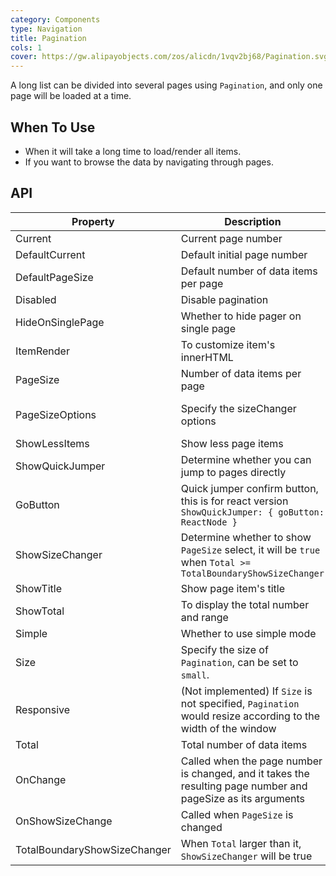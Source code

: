 ```yaml
---
category: Components
type: Navigation
title: Pagination
cols: 1
cover: https://gw.alipayobjects.com/zos/alicdn/1vqv2bj68/Pagination.svg
---
```


A long list can be divided into several pages using `Pagination`, and only one page will be loaded at a time.

## When To Use

- When it will take a long time to load/render all items.
- If you want to browse the data by navigating through pages.

## API


| Property | Description | Type | Default | Version |
| --- | --- | --- | --- | --- |
| Current | Current page number | int | - |  |
| DefaultCurrent | Default initial page number | int | 1 |  |
| DefaultPageSize | Default number of data items per page | int | 10 |  |
| Disabled | Disable pagination | bool | - |  |
| HideOnSinglePage | Whether to hide pager on single page | bool | false |  |
| ItemRender | To customize item's innerHTML | RenderFragment(PaginationItemRenderContext) | - |  |
| PageSize | Number of data items per page | int | - |  |
| PageSizeOptions | Specify the sizeChanger options | int\[] | \{10, 20, 50, 100} |  |
| ShowLessItems | Show less page items | bool | false |  |
| ShowQuickJumper | Determine whether you can jump to pages directly | bool | false |  |
| GoButton | Quick jumper confirm button, this is for react version `ShowQuickJumper: { goButton: ReactNode }` | RenderFragment? | null |  |
| ShowSizeChanger | Determine whether to show `PageSize` select, it will be `true` when `Total >= TotalBoundaryShowSizeChanger` | boolean | - |  |
| ShowTitle | Show page item's title | bool | true |  |
| ShowTotal | To display the total number and range | Func<PaginationTotalContext, string>, RenderFragment<PaginationTotalContext> | - |  |
| Simple | Whether to use simple mode | bool | - |  |
| Size | Specify the size of `Pagination`, can be set to `small`. | "default" \| "small". | "" |  |
| Responsive | (Not implemented) If `Size` is not specified, `Pagination` would resize according to the width of the window | bool | - |  |
| Total | Total number of data items | int | 0 |  |
| OnChange | Called when the page number is changed, and it takes the resulting page number and pageSize as its arguments | Function(PaginationEventArgs) | null |  |
| OnShowSizeChange | Called when `PageSize` is changed | Function(PaginationEventArgs) | null |  |
| TotalBoundaryShowSizeChanger | When `Total` larger than it, `ShowSizeChanger` will be true | int | 50 |  |
